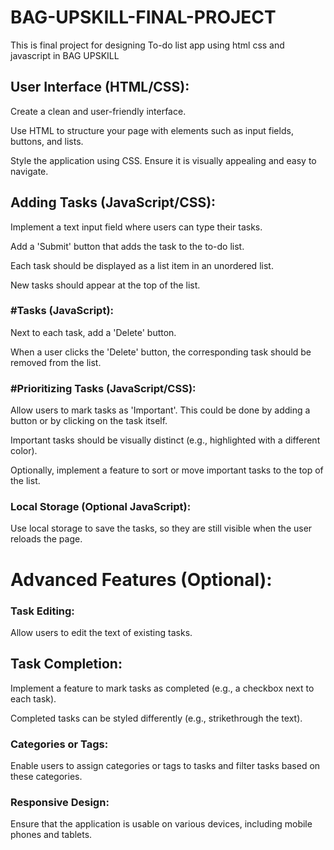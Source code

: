 # BAG-UPSKILL-FINAL-PROJECT
This is final project for designing To-do list app using html css and javascript in BAG UPSKILL

## User Interface (HTML/CSS):
Create a clean and user-friendly interface.

Use HTML to structure your page with elements such as input fields, buttons, and lists.

Style the application using CSS. Ensure it is visually appealing and easy to navigate.

## Adding Tasks (JavaScript/CSS):
Implement a text input field where users can type their tasks.

Add a 'Submit' button that adds the task to the to-do list.

Each task should be displayed as a list item in an unordered list.

New tasks should appear at the top of the list.

### #Tasks (JavaScript):
Next to each task, add a 'Delete' button.

When a user clicks the 'Delete' button, the corresponding task should be removed from the list.

### #Prioritizing Tasks (JavaScript/CSS):
Allow users to mark tasks as 'Important'. This could be done by adding a button or by clicking on the task itself.

Important tasks should be visually distinct (e.g., highlighted with a different color).

Optionally, implement a feature to sort or move important tasks to the top of the list.

### Local Storage (Optional JavaScript):
Use local storage to save the tasks, so they are still visible when the user reloads the page.


# Advanced Features (Optional):

### Task Editing:
Allow users to edit the text of existing tasks.
## Task Completion:
Implement a feature to mark tasks as completed (e.g., a checkbox next to each task).

Completed tasks can be styled differently (e.g., strikethrough the text).

### Categories or Tags:
Enable users to assign categories or tags to tasks and filter tasks based on these categories.
### Responsive Design:
Ensure that the application is usable on various devices, including mobile phones and tablets.